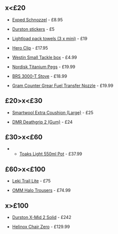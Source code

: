 ## x<£20

 - [Exped Schnozzel](https://rockrun.com/products/exped-schnozzel-pumpbag-l) - £8.95

 - [Durston stickers](https://durstongear.com/products/sticker-pack) - £5

 - [Lightload pack towels (3 x mini)](https://wildskygear.co.uk/lightload-pack-towels-1231-p.asp) - £19

 - [Hero Clip](https://www.foraging.co.uk/product/heroclip/) - £17.95

 - [Westin Small Tackle box](https://www.fishingtackleandbait.co.uk/en/Westin-W3-Terminal-Tackle-Box/m-56270.aspx) - £4.99

 - [Nordisk Titanium Pegs](https://ultralightoutdoorgear.co.uk/titanium-tooth-peg-6-pack/) - £19.99

 - [BRS 3000-T Stove](https://ultralightoutdoorgear.co.uk/brs-3000-t-stove/) - £18.99

 - [Gram Counter Grear Fuel Transfer Nozzle](https://ultralightoutdoorgear.co.uk/fuel-saver-gas-transfer-device/) - £19.99


## £20>x<£30

 - [Smartwool Extra Coushion (Large)](https://www.cotswoldoutdoor.com/p/smartwool-mens-classic-edition-extra-cushion-crew-socks-B5114961.html) - £25

 - [DMR Deathgrip 2 (Gum)](https://dmrbikes.com/products/dmr-grips-deathgrip2-flangeless?variant=54281742713167) - £24

## £30>x<£60

 -  - [Toaks Light 550ml Pot](https://ultralightoutdoorgear.co.uk/light-titanium-550ml-pot/) - £37.99

## £60>x<£100

 - [Leki Trail Lite](https://www.leki.co.uk/item/903/Leki/Leki-Trail-Lite-Tamarillowhite.html) - £75

 - [OMM Halo Trousers](https://ultralightoutdoorgear.co.uk/halo-pants/) - £74.99

## x>£100

 - [Durston X-Mid 2 Solid](https://durstongear.com/products/x-mid-2-solid) - £242

 - [Helinox Chair Zero](https://ultralightoutdoorgear.co.uk/chair-zero/) - £129.99
